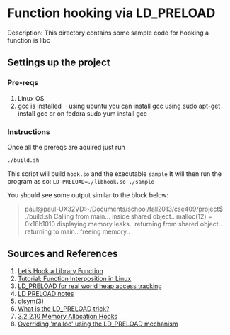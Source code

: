 # Function hooking via LD_PRELOAD
Description: This directory contains some sample code for hooking a function is libc
## Settings up the project
### Pre-reqs
1. Linux OS
2. gcc is installed
⋅⋅ using ubuntu you can install gcc using sudo apt-get install gcc or on fedora sudo yum install gcc
### Instructions
Once all the prereqs are aquired just run 
```bash
./build.sh
```
This script will build `hook.so` and the executable `sample`
It will then run the program as so: `LD_PRELOAD=./libhook.so ./sample`

You should see some output similar to the block below:

> paul@paul-UX32VD:~/Documents/school/fall2013/cse409/project$ ./build.sh 
> Calling from main...
> inside shared object..
> malloc(12) = 0x18b1010 
> displaying memory leaks.. 
> returning from shared object.. 
> returning to main.. 
> freeing memory..

## Sources and References
1. [Let’s Hook a Library Function](http://www.linuxforu.com/2011/08/lets-hook-a-library-function/)
2. [Tutorial: Function Interposition in Linux](http://www.jayconrod.com/cgi/view_post.py?23)
3. [LD_PRELOAD for real world heap access tracking](http://blog.oakbits.com/index.php?post/2012/04/11/LD_PRELOAD-for-real-usage-on-memory-allocation)
4. [LD PRELOAD notes](http://www.noah.org/wiki/LD_PRELOAD_notes)
5. [dlsym(3)](http://linux.die.net/man/3/dlsym)
6. [What is the LD_PRELOAD trick?](http://stackoverflow.com/questions/426230/what-is-the-ld-preload-trick)
7. [3.2.2.10 Memory Allocation Hooks](http://www.gnu.org/savannah-checkouts/gnu/libc/manual/html_node/Hooks-for-Malloc.html)
8. [Overriding 'malloc' using the LD_PRELOAD mechanism](http://stackoverflow.com/questions/6083337/overriding-malloc-using-the-ld-preload-mechanism)


